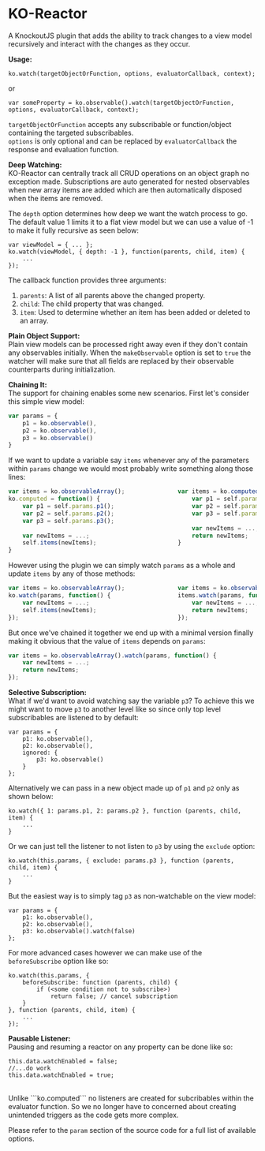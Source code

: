 KO-Reactor
===========

A KnockoutJS plugin that adds the ability to track changes to a view model recursively and interact with the changes as they occur.

<b>Usage:</b>

    ko.watch(targetObjectOrFunction, options, evaluatorCallback, context);

or

    var someProperty = ko.observable().watch(targetObjectOrFunction, options, evaluatorCallback, context);


```targetObjectOrFunction``` accepts any subscribable or function/object containing the targeted subscribables.<br/>
```options``` is only optional and can be replaced by ```evaluatorCallback``` the response and evaluation function.

<b>Deep Watching:</b><br/>
KO-Reactor can centrally track all CRUD operations on an object graph no exception made. Subscriptions are 
auto generated for nested observables when new array items are added which are then automatically disposed when the items are removed.

The ```depth``` option determines how deep we want the watch process to go. The default value 1 limits it to a flat view model but we can use a value of -1 to make it fully recursive as seen below:

	var viewModel = { ... };
	ko.watch(viewModel, { depth: -1 }, function(parents, child, item) {
		...
	});
	
The callback function provides three arguments:<br/>
1. ```parents```: A list of all parents above the changed property.<br/>
2. ```child```: The child property that was changed.<br/>
3. ```item```: Used to determine whether an item has been added or deleted to an array.

<b>Plain Object Support:</b><br/>
Plain view models can be processed right away even if they don't contain any observables initially. When the ```makeObservable``` option is set to ```true``` the watcher will make sure that all fields are replaced by their observable counterparts during initialization.

<b>Chaining It:</b><br/>
The support for chaining enables some new scenarios. First let's consider this simple view model:
```js
var params = {
    p1 = ko.observable(),
    p2 = ko.observable(),
    p3 = ko.observable()
}
```
If we want to update a variable say ```items``` whenever any of the parameters 
within ```params``` change we would most probably write something along those lines:
```js
var items = ko.observableArray();               var items = ko.computed(function() {
ko.computed = function() {                          var p1 = self.params.p1();
    var p1 = self.params.p1();                      var p2 = self.params.p2();
    var p2 = self.params.p2();                      var p3 = self.params.p3();
    var p3 = self.params.p3();                  
                                                    var newItems = ...;
    var newItems = ...;                             return newItems;
    self.items(newItems);                       }
}                                       
```
However using the plugin we can simply watch ```params``` as a whole and update  ```items``` by any of those methods:
```js
var items = ko.observableArray();               var items = ko.observableArray();
ko.watch(params, function() {                   items.watch(params, function() {    
    var newItems = ...;                             var newItems = ...;                 
    self.items(newItems);                           return newItems;                    
});                                             }); 
```
But once we've chained it together we end up with a minimal version finally making it obvious that the value of ```items``` depends on ```params```:
```js
var items = ko.observableArray().watch(params, function() {
    var newItems = ...;
    return newItems;    
});    
```

<b>Selective Subscription:</b><br/>
What if we'd want to avoid watching say the variable ```p3```? 
To achieve this we might want to move ```p3``` to another level like so since only top level subscribables are listened to by default:

    var params = {
        p1: ko.observable(),
        p2: ko.observable(),
        ignored: {
            p3: ko.observable() 
        }
    };

Alternatively we can pass in a new object made up of ```p1``` and ```p2``` only as shown below:

    ko.watch({ 1: params.p1, 2: params.p2 }, function (parents, child, item) {
        ...
    }

Or we can just tell the listener to not listen to ```p3``` by using the ```exclude``` option:

    ko.watch(this.params, { exclude: params.p3 }, function (parents, child, item) {
        ...
    }

But the easiest way is to simply tag ```p3``` as non-watchable on the view model:

    var params = {
        p1: ko.observable(),
        p2: ko.observable(),
        p3: ko.observable().watch(false) 
    };

For more advanced cases however we can make use of the ```beforeSubscribe``` option like so:

    ko.watch(this.params, {
        beforeSubscribe: function (parents, child) {
            if (<some condition not to subscribe>)
                return false; // cancel subscription
        }
    }, function (parents, child, item) {
		...
    });

<b>Pausable Listener:</b><br/>
Pausing and resuming a reactor on any property can be done like so:

    this.data.watchEnabled = false;
    //...do work
    this.data.watchEnabled = true;
    
<br/>
Unlike ```ko.computed``` no listeners are created for subcribables within the evaluator function. 
So we no longer have to concerned about creating unintended triggers as the code gets more complex.

Please refer to the ```param``` section of the source code for a full list of available options.


